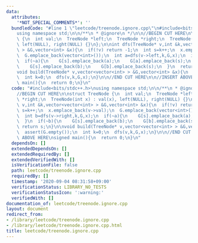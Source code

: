 ```yaml
---
data:
  attributes:
    '*NOT_SPECIAL_COMMENTS*': ''
  bundledCode: "#line 1 \"leetcode/treenode.ignore.cpp\"\n#include<bits/stdc++.h>\n\
    using namespace std;\n\n/**\n * @ignore\n */\n\n//BEGIN CUT HERE\n\nstruct TreeNode\
    \ {\n  int val;\n  TreeNode *left;\n  TreeNode *right;\n  TreeNode(int x) : val(x),\
    \ left(NULL), right(NULL) {}\n};\n\nint dfs(TreeNode* v,int &k,vector<vector<int>\
    \ > &G,vector<int> &x){\n  if(!v) return -1;\n  int s=k++;\n  x.emplace_back(v->val);\n\
    \  G.emplace_back(vector<int>());\n  int a=dfs(v->left,k,G,x);\n  int b=dfs(v->right,k,G,x);\n\
    \  if(~a){\n    G[s].emplace_back(a);\n    G[a].emplace_back(s);\n  }\n  if(~b){\n\
    \    G[s].emplace_back(b);\n    G[b].emplace_back(s);\n  }\n  return s;\n}\n\n\
    void build(TreeNode* v,vector<vector<int> > &G,vector<int> &x){\n  assert(G.empty());\n\
    \  int k=0;\n  dfs(v,k,G,x);\n}\n\n//END CUT HERE\n\n//INSERT ABOVE HERE\nsigned\
    \ main(){\n  return 0;\n}\n"
  code: "#include<bits/stdc++.h>\nusing namespace std;\n\n/**\n * @ignore\n */\n\n\
    //BEGIN CUT HERE\n\nstruct TreeNode {\n  int val;\n  TreeNode *left;\n  TreeNode\
    \ *right;\n  TreeNode(int x) : val(x), left(NULL), right(NULL) {}\n};\n\nint dfs(TreeNode*\
    \ v,int &k,vector<vector<int> > &G,vector<int> &x){\n  if(!v) return -1;\n  int\
    \ s=k++;\n  x.emplace_back(v->val);\n  G.emplace_back(vector<int>());\n  int a=dfs(v->left,k,G,x);\n\
    \  int b=dfs(v->right,k,G,x);\n  if(~a){\n    G[s].emplace_back(a);\n    G[a].emplace_back(s);\n\
    \  }\n  if(~b){\n    G[s].emplace_back(b);\n    G[b].emplace_back(s);\n  }\n \
    \ return s;\n}\n\nvoid build(TreeNode* v,vector<vector<int> > &G,vector<int> &x){\n\
    \  assert(G.empty());\n  int k=0;\n  dfs(v,k,G,x);\n}\n\n//END CUT HERE\n\n//INSERT\
    \ ABOVE HERE\nsigned main(){\n  return 0;\n}\n"
  dependsOn: []
  extendedDependsOn: []
  extendedRequiredBy: []
  extendedVerifiedWith: []
  isVerificationFile: false
  path: leetcode/treenode.ignore.cpp
  requiredBy: []
  timestamp: '2020-09-04 08:31:58+09:00'
  verificationStatus: LIBRARY_NO_TESTS
  verificationStatusIcon: ':warning:'
  verifiedWith: []
documentation_of: leetcode/treenode.ignore.cpp
layout: document
redirect_from:
- /library/leetcode/treenode.ignore.cpp
- /library/leetcode/treenode.ignore.cpp.html
title: leetcode/treenode.ignore.cpp
---
```

